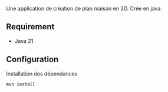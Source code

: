 Une application de création de plan maison en 2D. Crée en java.

## Requirement 
- Java 21

## Configuration
Installation des dépendances
```
mvn install
```
